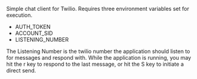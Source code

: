 Simple chat client for Twilio. Requires three environment variables set for execution. 
* AUTH_TOKEN
* ACCOUNT_SID
* LISTENING_NUMBER

The Listening Number is the twilio number the application should listen to for messages and respond with. While the application is running, you may hit the r key to respond to the last message, or hit the S key to initiate a direct send. 
